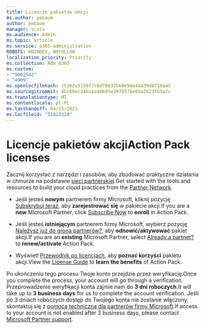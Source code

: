 ```yaml
---
title: Licencje pakietów akcji
ms.author: pebaum
author: pebaum
manager: scotv
ms.audience: Admin
ms.topic: article
ms.service: o365-administration
ROBOTS: NOINDEX, NOFOLLOW
localization_priority: Priority
ms.collection: Adm_O365
ms.custom:
- "9002542"
- "4909"
ms.openlocfilehash: c5362c5150f7c6d70d37b60e90e48a39d8716645
ms.sourcegitcommit: 8bc60ec34bc1e40685e3976576e04a2623f63a7c
ms.translationtype: MT
ms.contentlocale: pl-PL
ms.lasthandoff: 04/15/2021
ms.locfileid: "51823329"
---
```

# <a name="action-pack-licenses"></a><span data-ttu-id="f887c-102">Licencje pakietów akcji</span><span class="sxs-lookup"><span data-stu-id="f887c-102">Action Pack licenses</span></span>

<span data-ttu-id="f887c-103">Zacznij korzystać z narzędzi i zasobów, aby zbudować praktyczne działania w chmurze na podstawie [sieci partnerskiej](https://aka.ms/MPNActionPack).</span><span class="sxs-lookup"><span data-stu-id="f887c-103">Get started with the tools and resources to build your cloud practices from the [Partner Network](https://aka.ms/MPNActionPack).</span></span>

- <span data-ttu-id="f887c-104">Jeśli jesteś **nowym** partnerem firmy Microsoft, kliknij pozycję [Subskrybuj teraz](https://aka.ms/MPNActionPackNew), aby **zarejestrować się** w pakiecie akcji.</span><span class="sxs-lookup"><span data-stu-id="f887c-104">If you are a **new** Microsoft Partner, click [Subscribe Now](https://aka.ms/MPNActionPackNew) to **enroll** in Action Pack.</span></span>

- <span data-ttu-id="f887c-105">Jeśli jesteś **istniejącym** partnerem firmy Microsoft, wybierz pozycję [Należysz już do grona partnerów?](https://aka.ms/MPNActionPackExisting), aby **odnowić/aktywować** pakiet akcji.</span><span class="sxs-lookup"><span data-stu-id="f887c-105">If you are an **existing** Microsoft Partner, select [Already a partner?](https://aka.ms/MPNActionPackExisting) to **renew/activate** Action Pack.</span></span> 

- <span data-ttu-id="f887c-106">Wyświetl [Przewodnik po licencjach](https://aka.ms/MPNActionPackGuide), aby **poznać korzyści** pakietu akcji.</span><span class="sxs-lookup"><span data-stu-id="f887c-106">View the [License Guide](https://aka.ms/MPNActionPackGuide) to **learn the benefits** of Action Pack.</span></span> 

<span data-ttu-id="f887c-107">Po ukończeniu tego procesu Twoje konto przejdzie przez weryfikację.</span><span class="sxs-lookup"><span data-stu-id="f887c-107">Once you complete the process, your account will go through a verification.</span></span> <span data-ttu-id="f887c-108">Przeprowadzenie weryfikacji konta zajmie nam do **3 dni roboczych**.</span><span class="sxs-lookup"><span data-stu-id="f887c-108">It will take up to **3 business days** for us to complete the account verification.</span></span> <span data-ttu-id="f887c-109">Jeśli po 3 dniach roboczych dostęp do Twojego konta nie zostanie włączony, skontaktuj się z [pomocą techniczną dla partnerów firmy Microsoft](https://aka.ms/MPNActionPackSupport).</span><span class="sxs-lookup"><span data-stu-id="f887c-109">If access to your account is not enabled after 3 business days, please contact [Microsoft Partner support](https://aka.ms/MPNActionPackSupport).</span></span> 
